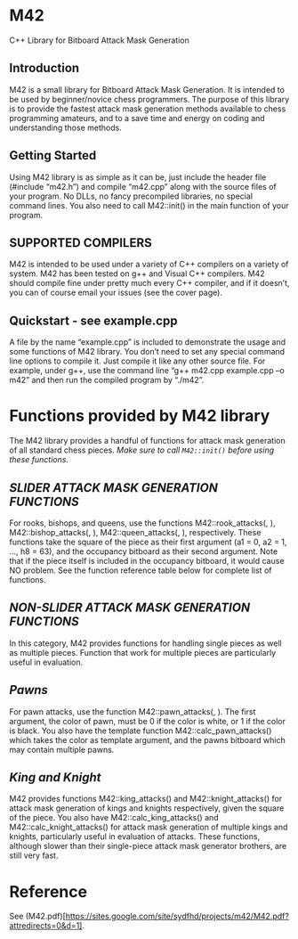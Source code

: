# M42
C++ Library for Bitboard Attack Mask Generation

**Introduction**
---
M42 is a small library for Bitboard Attack Mask Generation. It is intended to be used by beginner/novice chess programmers. The purpose of this library is to provide the fastest attack mask generation methods available to chess programming amateurs, and to a save time and energy on coding and understanding those methods.

**Getting Started**
---
Using M42 library is as simple as it can be, just include the header file (#include “m42.h”) and
compile “m42.cpp” along with the source files of your program. No DLLs, no fancy precompiled
libraries, no special command lines. You also need to call M42::init() in the main function of
your program.

**SUPPORTED COMPILERS**
---
M42 is intended to be used under a variety of C++ compilers on a variety of system. M42 has been
tested on g++ and Visual C++ compilers. M42 should compile fine under pretty much every C++
compiler, and if it doesn’t, you can of course email your issues (see the cover page).

**Quickstart - see example.cpp**
---
A file by the name “example.cpp” is included to demonstrate the usage and some functions of M42
library. You don’t need to set any special command line options to compile it. Just compile it like
any other source file. For example, under g++, use the command line “g++ m42.cpp example.cpp –o
m42” and then run the compiled program by “./m42”.

# Functions provided by M42 library

The M42 library provides a handful of functions for attack mask generation of all standard chess pieces. *Make sure to call ```M42::init()``` before using these functions.*

***SLIDER ATTACK MASK GENERATION FUNCTIONS***
---

For rooks, bishops, and queens, use the functions M42::rook_attacks(<square>,
<occupancy>), M42::bishop_attacks(<square>, <occupancy>),
M42::queen_attacks(<square>, <occupancy>), respectively. These functions take the square
of the piece as their first argument (a1 = 0, a2 = 1, …, h8 = 63), and the occupancy bitboard as their
second argument. Note that if the piece itself is included in the occupancy bitboard, it would cause
NO problem. See the function reference table below for complete list of functions.
  
***NON-SLIDER ATTACK MASK GENERATION FUNCTIONS***
---
In this category, M42 provides functions for handling single pieces as well as multiple pieces.
Function that work for multiple pieces are particularly useful in evaluation.

***Pawns***
---
For pawn attacks, use the function M42::pawn_attacks(<color of pawn>, <square of
pawn>). The first argument, the color of pawn, must be 0 if the color is white, or 1 if the color is
black. You also have the template function M42::calc_pawn_attacks(<pawns bitboard>)
which takes the color as template argument, and the pawns bitboard which may contain multiple
pawns.

***King and Knight***
---
M42 provides functions M42::king_attacks(<square of king>) and
M42::knight_attacks(<square of knight>) for attack mask generation of kings and knights
respectively, given the square of the piece. You also have M42::calc_king_attacks(<bitboard
of kings>) and M42::calc_knight_attacks(<bitboard of knights>) for attack mask
generation of multiple kings and knights, particularly useful in evaluation of attacks. These
functions, although slower than their single-piece attack mask generator brothers, are still very fast.

# Reference
See (M42.pdf)[https://sites.google.com/site/sydfhd/projects/m42/M42.pdf?attredirects=0&d=1].
